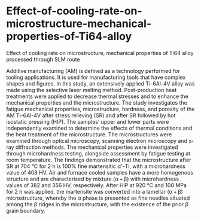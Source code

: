 # Effect-of-cooling-rate-on-microstructure-mechanical-properties-of-Ti64-alloy
Effect of cooling rate on microstructure, mechanical properties of Ti64 alloy processed through SLM route

Additive manufacturing (AM) is defined as a technology performed for tooling applications. It is used for manufacturing tools that have complex shapes and figures. In this study, an extensively applied Ti-6Al-4V alloy was made using the selective laser melting method. Post-production heat treatments were applied to decrease thermal stresses and to enhance the mechanical properties and the microstructure. The study investigates the fatigue mechanical properties, microstructure, hardness, and porosity of the AM Ti-6Al-4V after stress relieving (SR) and after SR followed by hot isostatic pressing (HIP). The samples’ upper and lower parts were independently examined to determine the effects of thermal conditions and the heat treatment of the microstructure. The microstructures were examined through optical microscopy, scanning electron microscopy and x-ray diffraction methods. The mechanical properties were investigated through microhardness testing, alongside assessment by fatigue testing at room temperature. The findings demonstrated that the microstructure after SR at 704 °C for 2 h is 100% fine martensitic α'-Ti, with a microhardness value of 408 HV. Air and furnace cooled samples have a more homogenous structure and are characterised by mixture (α + β) with microhardness values of 382 and 356 HV, respectively. After HIP at 920 °C and 100 MPa for 2 h was applied, the martensite was converted into a lamellar (α + β) microstructure, whereby the α phase is presented as fine needles situated among the β ridges in the microstructure, with the existence of the prior β grain boundary.
